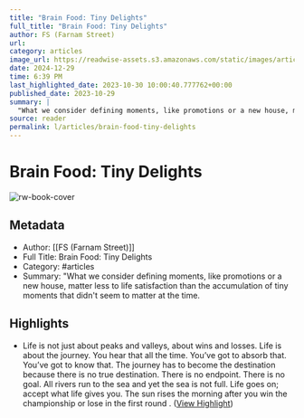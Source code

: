 ```yaml
---
title: "Brain Food: Tiny Delights"
full_title: "Brain Food: Tiny Delights"
author: FS (Farnam Street)
url: 
category: articles
image_url: https://readwise-assets.s3.amazonaws.com/static/images/article0.00998d930354.png
date: 2024-12-29
time: 6:39 PM
last_highlighted_date: 2023-10-30 10:00:40.777762+00:00
published_date: 2023-10-29
summary: |
  "What we consider defining moments, like promotions or a new house, matter less to life satisfaction than the accumulation of tiny moments that didn't seem to matter at the time.
source: reader
permalink: l/articles/brain-food-tiny-delights
---
```

# Brain Food: Tiny Delights

![rw-book-cover](https://readwise-assets.s3.amazonaws.com/static/images/article0.00998d930354.png)

## Metadata
- Author: [[FS (Farnam Street)]]
- Full Title: Brain Food: Tiny Delights
- Category: #articles
- Summary: "What we consider defining moments, like promotions or a new house, matter less to life satisfaction than the accumulation of tiny moments that didn't seem to matter at the time.

## Highlights
- Life is not just about peaks and valleys, about wins and losses. Life is about the journey. You hear that all the time. You’ve got to absorb that. You’ve got to know that. The journey has to become the destination because there is no true destination. There is no endpoint. There is no goal. All rivers run to the sea and yet the sea is not full. Life goes on; accept what life gives you. The sun rises the morning after you win the championship or lose in the first round . ([View Highlight](https://read.readwise.io/read/01he00efp4w95vkgth0jeyjwat))


